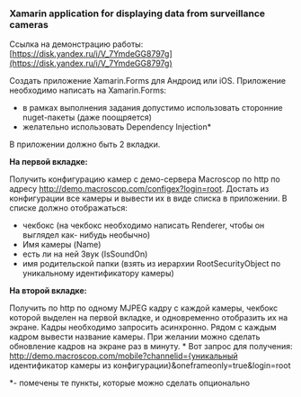 ﻿### Xamarin application for displaying data from surveillance cameras

Ссылка на демонстрацию работы: [https://disk.yandex.ru/i/V_7YmdeGG8797g](https://disk.yandex.ru/i/V_7YmdeGG8797g)

Создать приложение Xamarin.Forms для Андроид или iOS.
Приложение необходимо написать на Xamarin.Forms:
* в рамках выполнения задания допустимо использовать сторонние nuget-пакеты
  (даже поощряется)
* желательно использовать Dependency Injection*

В приложении должно быть 2 вкладки.

**На первой вкладке:**

Получить конфигурацию камер с демо-сервера Macroscop по http по адресу
http://demo.macroscop.com/configex?login=root. Достать из конфигурации все камеры и вывести их в виде списка в приложении. В списке должно отображаться:
* чекбокс (на чекбокс необходимо написать Renderer, чтобы он выглядел как-
  нибудь необычно)
* Имя камеры (Name)
* есть ли на ней Звук (IsSoundOn)
* имя родительской папки (взять из иерархии RootSecurityObject по уникальному
  идентификатору камеры)

**На второй вкладке:**

Получить по http по одному MJPEG кадру с каждой камеры, чекбокс которой
выделен на первой вкладке, и одновременно отобразить их на экране. Кадры
необходимо запросить асинхронно.
Рядом с каждым кадром вывести название камеры.
При желании можно сделать обновление кадров на экране раз в минуту. *
Вот запрос для получения:
http://demo.macroscop.com/mobile?channelid={уникальный идентификатор камеры из
конфигурации}&oneframeonly=true&login=root

*- помечены те пункты, которые можно сделать опционально